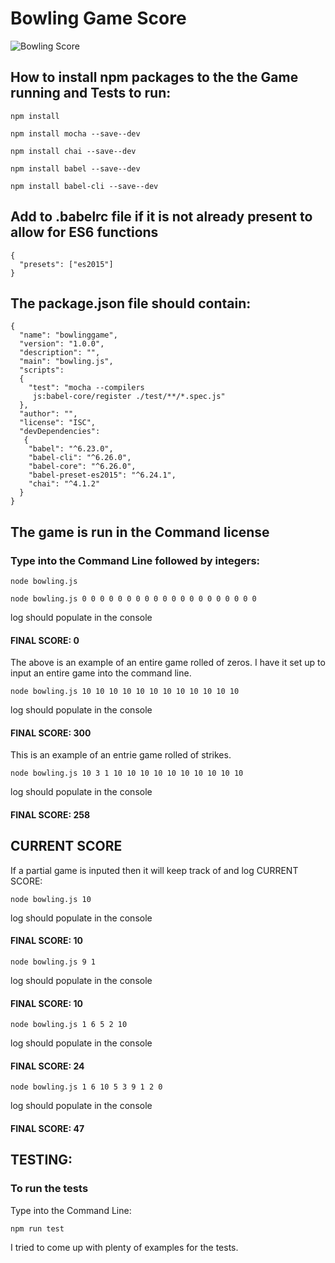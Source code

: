 # Bowling Game Score

[Bowling-Score]:
http://bowlingballgalaxy.com/how-to-keep-score-in-bowling/Sample1game.bmp 'bowling score card'

![Bowling Score][Bowling-Score]

## How to install npm packages to the the Game running and Tests to run:

`npm install`

`npm install mocha --save--dev`

`npm install chai --save--dev`

`npm install babel --save--dev`

`npm install babel-cli --save--dev`

## Add to .babelrc file if it is not already present to allow for ES6 functions

```
{
  "presets": ["es2015"]
}
```

## The package.json file should contain:

```
{
  "name": "bowlinggame",
  "version": "1.0.0",
  "description": "",
  "main": "bowling.js",
  "scripts":
  {
    "test": "mocha --compilers
     js:babel-core/register ./test/**/*.spec.js"
  },
  "author": "",
  "license": "ISC",
  "devDependencies":
   {
    "babel": "^6.23.0",
    "babel-cli": "^6.26.0",
    "babel-core": "^6.26.0",
    "babel-preset-es2015": "^6.24.1",
    "chai": "^4.1.2"
  }
}
```

## The game is run in the Command license

### Type into the Command Line followed by integers:

`node bowling.js`

`node bowling.js 0 0 0 0 0 0 0 0 0 0 0 0 0 0 0 0 0 0 0 0`

log should populate in the console
#### FINAL SCORE: 0

The above is an example of an entire game rolled of zeros.
I have it set up to input an entire game into the command line.


`node bowling.js 10 10 10 10 10 10 10 10 10 10 10 10`

log should populate in the console
#### FINAL SCORE: 300

This is an example of an entrie game rolled of strikes.


`node bowling.js 10 3 1 10 10 10 10 10 10 10 10 10 10`

log should populate in the console
#### FINAL SCORE: 258


## CURRENT SCORE

If a partial game is inputed then it will keep track of and log CURRENT SCORE:

`node bowling.js 10`

log should populate in the console
#### FINAL SCORE: 10

`node bowling.js 9 1`

log should populate in the console
#### FINAL SCORE: 10

`node bowling.js 1 6 5 2 10`

log should populate in the console
#### FINAL SCORE: 24

`node bowling.js 1 6 10 5 3 9 1 2 0`

log should populate in the console
#### FINAL SCORE: 47


## TESTING:

### To run the tests

Type into the Command Line:

`npm run test`

I tried to come up with plenty of examples for the tests.
